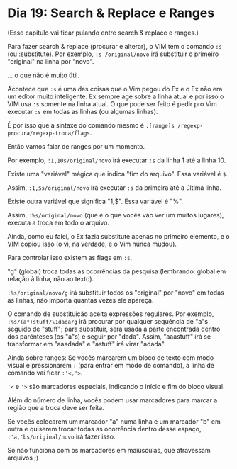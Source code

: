 # Dia 19: Search & Replace e Ranges

(Esse capítulo vai ficar pulando entre search & replace e ranges.)

Para fazer search & replace (procurar e alterar), o VIM tem o comando `:s`
(ou :substitute). Por exemplo, `:s /original/novo` irá substituir o primeiro
"original" na linha por "novo".

... o que não é muito útil.

Acontece que `:s` é uma das coisas que o Vim pegou do Ex e o Ex não era um editor muito inteligente. Ex sempre age sobre a linha atual e por isso o VIM usa `:s` somente na linha atual.
O que pode ser feito é pedir pro Vim executar `:s` em todas as linhas (ou algumas linhas).

É por isso que a sintaxe do comando mesmo é `:[range]s /regexp-procura/regexp-troca/flags`.

Então vamos falar de ranges por um momento.

Por exemplo, `:1,10s/original/novo` irá executar `:s` da linha 1 até a linha 10.

Existe uma "variável" mágica que indica "fim do arquivo". Essa variável é `$`.

Assim, `:1,$s/original/novo` irá executar `:s` da primeira até a última linha.

Existe outra variável que significa "1,$". Essa variável é "%".

Assim, `:%s/original/novo` (que é o que vocês vão ver um muitos lugares), executa a troca em todo o arquivo.

Ainda, como eu falei, o Ex fazia substitute apenas no primeiro elemento, e o VIM copiou isso (o vi, na verdade, e o Vim nunca mudou).

Para controlar isso existem as flags em `:s`.

"g" (global) troca todas as ocorrências da pesquisa (lembrando: global em relação à linha, não ao texto).

`:%s/original/novo/g` irá substituir todos os "original" por "novo" em todas as linhas, não importa quantas vezes ele apareça.

O comando de substituição aceita expressões regulares. Por exemplo, `:%s/(a*)stuff/\1dada/g`
irá procurar por qualquer sequência de "a"s seguido de "stuff"; para substituir, será usada
a parte encontrada dentro dos parênteses (os "a"s) e seguir por "dada". Assim, "aaastuff" irá
se transformar em "aaadada" e "astuff" irá virar "adada".

Ainda sobre ranges: Se vocês marcarem um bloco de texto com modo visual e pressionarem `:` (para entrar em modo de comando), a linha de comando vai ficar `:'<,'>`.

`'<` e `'>` são marcadores especiais, indicando o início e fim do bloco visual.

Além do número de linha, vocês podem usar marcadores para marcar a região que a troca deve ser feita.

Se vocês colocarem um marcador "a" numa linha e um marcador "b" em outra e quiserem trocar todas as ocorrência dentro desse espaço, `:'a,'bs/original/novo` irá fazer isso.

Só não funciona com os marcadores em maiúsculas, que atravessam arquivos ;)
